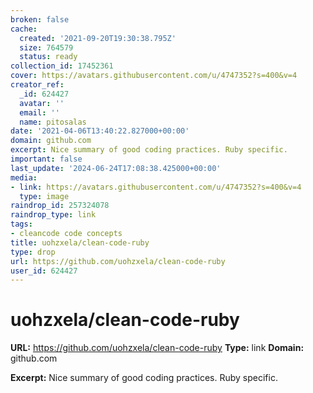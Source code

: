 ```yaml
---
broken: false
cache:
  created: '2021-09-20T19:30:38.795Z'
  size: 764579
  status: ready
collection_id: 17452361
cover: https://avatars.githubusercontent.com/u/4747352?s=400&v=4
creator_ref:
  _id: 624427
  avatar: ''
  email: ''
  name: pitosalas
date: '2021-04-06T13:40:22.827000+00:00'
domain: github.com
excerpt: Nice summary of good coding practices. Ruby specific.
important: false
last_update: '2024-06-24T17:08:38.425000+00:00'
media:
- link: https://avatars.githubusercontent.com/u/4747352?s=400&v=4
  type: image
raindrop_id: 257324078
raindrop_type: link
tags:
- cleancode code concepts
title: uohzxela/clean-code-ruby
type: drop
url: https://github.com/uohzxela/clean-code-ruby
user_id: 624427
---
```


# uohzxela/clean-code-ruby

**URL:** https://github.com/uohzxela/clean-code-ruby
**Type:** link
**Domain:** github.com

**Excerpt:** Nice summary of good coding practices. Ruby specific.
